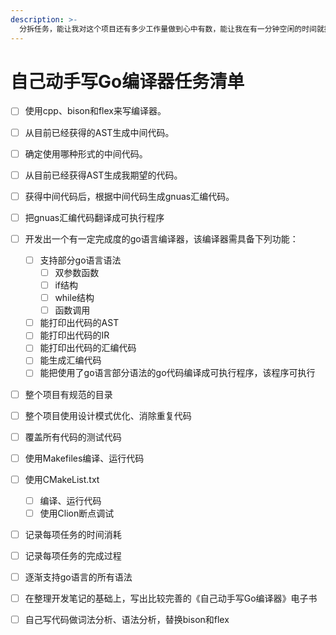 ```yaml
---
description: >-
  分拆任务，能让我对这个项目还有多少工作量做到心中有数，能让我在有一分钟空闲的时间就挑只需一分钟的任务来完成。总之，分拆任务，列出任务清单，是一个做事的好方法，需坚持。
---
```


# 自己动手写Go编译器任务清单

* [ ] 使用cpp、bison和flex来写编译器。
* [ ] 从目前已经获得的AST生成中间代码。
* [ ] 确定使用哪种形式的中间代码。
* [ ] 从目前已经获得AST生成我期望的代码。
* [ ] 获得中间代码后，根据中间代码生成gnuas汇编代码。
* [ ] 把gnuas汇编代码翻译成可执行程序
* [ ] 开发出一个有一定完成度的go语言编译器，该编译器需具备下列功能：
  * [ ] 支持部分go语言语法
    * [ ] 双参数函数
    * [ ] if结构
    * [ ] while结构
    * [ ] 函数调用
  * [ ] 能打印出代码的AST
  * [ ] 能打印出代码的IR
  * [ ] 能打印出代码的汇编代码
  * [ ] 能生成汇编代码
  * [ ] 能把使用了go语言部分语法的go代码编译成可执行程序，该程序可执行
* [ ] 整个项目有规范的目录
* [ ] 整个项目使用设计模式优化、消除重复代码
* [ ] 覆盖所有代码的测试代码
* [ ] 使用Makefiles编译、运行代码
* [ ] 使用CMakeList.txt
  * [ ] 编译、运行代码
  * [ ] 使用Clion断点调试
* [ ] 记录每项任务的时间消耗
* [ ] 记录每项任务的完成过程
* [ ] 逐渐支持go语言的所有语法
* [ ] 在整理开发笔记的基础上，写出比较完善的《自己动手写Go编译器》电子书
* [ ] 自己写代码做词法分析、语法分析，替换bison和flex

